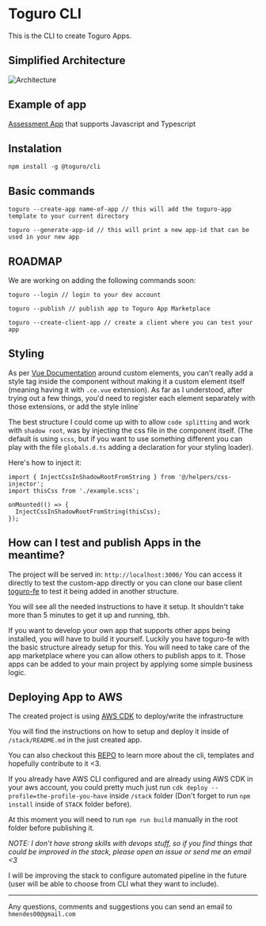 # Toguro CLI

This is the CLI to create Toguro Apps.

## Simplified Architecture

![Architecture](https://i.ibb.co/BBbZPg4/Untitled-Artwork-5.png)

## Example of app

[Assessment App](https://github.com/hmendes00/assessment-app) that supports Javascript and Typescript

## Instalation

```
npm install -g @toguro/cli
```

## Basic commands

```
toguro --create-app name-of-app // this will add the toguro-app template to your current directory

toguro --generate-app-id // this will print a new app-id that can be used in your new app
```

## ROADMAP

We are working on adding the following commands soon:

```
toguro --login // login to your dev account

toguro --publish // publish app to Toguro App Marketplace

toguro --create-client-app // create a client where you can test your app
```

## Styling

As per [Vue Documentation](https://vuejs.org/guide/extras/web-components.html#building-custom-elements-with-vue) around custom elements, you can't really add a style tag inside the component without making it a custom element itself (meaning having it with `.ce.vue` extension). As far as I understood, after trying out a few things, you'd need to register each element separately with those extensions, or add the style inline`

The best structure I could come up with to allow `code splitting` and work with `shadow root`, was by injecting the css file in the component itself. (The default is using `scss`, but if you want to use something different you can play with the file `globals.d.ts` adding a declaration for your styling loader).

Here's how to inject it:

```
import { InjectCssInShadowRootFromString } from '@/helpers/css-injector';
import thisCss from './example.scss';

onMounted(() => {
  InjectCssInShadowRootFromString(thisCss);
});
```

## How can I test and publish Apps in the meantime?

The project will be served in: `http://localhost:3000/`
You can access it directly to test the custom-app directly or you can clone our base client [toguro-fe](https://github.com/hmendes00/toguro-fe) to test it being added in another structure.

You will see all the needed instructions to have it setup.
It shouldn't take more than 5 minutes to get it up and running, tbh.

If you want to develop your own app that supports other apps being installed, you will have to build it yourself.
Luckily you have toguro-fe with the basic structure already setup for this. You will need to take care of the app marketplace where you can allow others to publish apps to it. Those apps can be added to your main project by applying some simple business logic.

## Deploying App to AWS

The created project is using [AWS CDK](https://docs.aws.amazon.com/cdk/v2/guide/home.html) to deploy/write the infrastructure

You will find the instructions on how to setup and deploy it inside of `/stack/README.md` in the just created app.

You can also checkout this [REPO](https://github.com/hmendes00/toguro-cli) to learn more about the cli, templates and hopefully contribute to it <3.

If you already have AWS CLI configured and are already using AWS CDK in your aws account, you could pretty much just run
`cdk deploy --profile=the-profile-you-have` inside `/stack` folder (Don't forget to run `npm install` inside of `STACK` folder before).

At this moment you will need to run `npm run build` manually in the root folder before publishing it.

_NOTE: I don't have strong skills with devops stuff, so if you find things that could be improved in the stack, please open an issue or send me an email <3_

I will be improving the stack to configure automated pipeline in the future (user will be able to choose from CLI what they want to include).

---

Any questions, comments and suggestions you can send an email to
`hmendes00@gmail.com`
